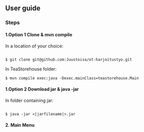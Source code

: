 ## User guide

### Steps

#### 1.Option 1 Clone & mvn compile

In a location of your choice:

```console

$ git clone git@github.com:Juustoisa/ot-harjoitustyo.git

```
In TeaStorehouse folder:

```
$ mvn compile exec:java -Dexec.mainClass=teastorehouse.Main

```

#### 1.Option 2 Download jar & java -jar

In folder containing jar:

```console

$ java -jar <|jarfilename|>.jar 

```

#### 2. Main Menu
